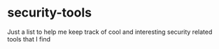 # security-tools
Just a list to help me keep track of cool and interesting security related tools that I find
